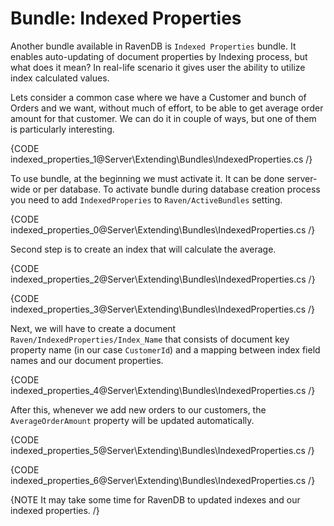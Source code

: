 ﻿# Bundle: Indexed Properties

Another bundle available in RavenDB is `Indexed Properties` bundle. It enables auto-updating of document properties by Indexing process, but what does it mean? In real-life scenario it gives user the ability to utilize index calculated values.

Lets consider a common case where we have a Customer and bunch of Orders and we want, without much of effort, to be able to get average order amount for that customer. We can do it in couple of ways, but one of them is particularly interesting.

{CODE indexed_properties_1@Server\Extending\Bundles\IndexedProperties.cs /}

To use bundle, at the beginning we must activate it. It can be done server-wide or per database. To activate bundle during database creation process you need to add `IndexedProperies` to `Raven/ActiveBundles` setting.

{CODE indexed_properties_0@Server\Extending\Bundles\IndexedProperties.cs /}

Second step is to create an index that will calculate the average.

{CODE indexed_properties_2@Server\Extending\Bundles\IndexedProperties.cs /}

{CODE indexed_properties_3@Server\Extending\Bundles\IndexedProperties.cs /}

Next, we will have to create a document `Raven/IndexedProperties/Index_Name` that consists of document key property name (in our case `CustomerId`) and a mapping between index field names and our document properties.

{CODE indexed_properties_4@Server\Extending\Bundles\IndexedProperties.cs /}

After this, whenever we add new orders to our customers, the `AverageOrderAmount` property will be updated automatically.

{CODE indexed_properties_5@Server\Extending\Bundles\IndexedProperties.cs /}

{CODE indexed_properties_6@Server\Extending\Bundles\IndexedProperties.cs /}

{NOTE It may take some time for RavenDB to updated indexes and our indexed properties. /}
